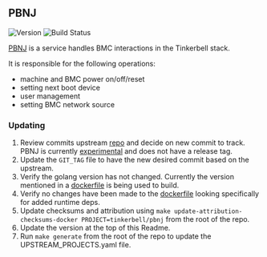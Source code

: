 ## **PBNJ**
![Version](https://img.shields.io/badge/version-7275abd396e5fce9b1358e18fe6d935f6cb341af-blue)
![Build Status](https://codebuild.us-west-2.amazonaws.com/badges?uuid=eyJlbmNyeXB0ZWREYXRhIjoid2ljSmVyT01VN0tXZ1N2YVNoZml3UVIycUluczh2NDUvaGgyWXhMaVp2NFFuV1M3RjZVelY5WFVEMmhhZlUwaDl6UWlwS2pxYUlpZ1RLdEU0NmNMNDFnPSIsIml2UGFyYW1ldGVyU3BlYyI6IkQwOWtkMmlEV0Yyb1dYSVoiLCJtYXRlcmlhbFNldFNlcmlhbCI6MX0%3D&branch=main)

[PBNJ](https://github.com/tinkerbell/pbnj) is a service handles BMC interactions in the Tinkerbell stack.

It is responsible for the following operations:
* machine and BMC power on/off/reset
* setting next boot device
* user management
* setting BMC network source

### Updating

1. Review commits upstream [repo](https://github.com/tinkerbell/pbnj) and decide on new commit to track. PBNJ is currently [experimental](https://github.com/packethost/standards/blob/main/experimental-statement.md) and does not have a release tag.
1. Update the `GIT_TAG` file to have the new desired commit based on the upstream.
1. Verify the golang version has not changed. Currently the version mentioned in a [dockerfile](https://github.com/tinkerbell/pbnj/blob/main/cmd/pbnj/Dockerfile#L1) is being used to build.
1. Verify no changes have been made to the [dockerfile](https://github.com/tinkerbell/pbnj/blob/main/cmd/pbnj/Dockerfile) looking specifically for added runtime deps.
1. Update checksums and attribution using `make update-attribution-checksums-docker PROJECT=tinkerbell/pbnj` from the root of the repo.
1. Update the version at the top of this Readme.
1. Run `make generate` from the root of the repo to update the UPSTREAM_PROJECTS.yaml file.